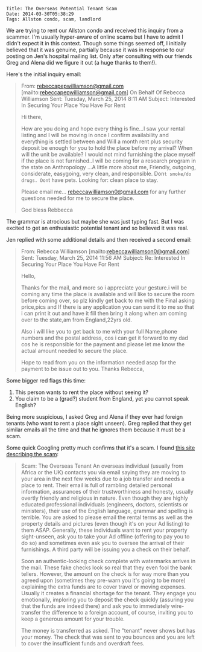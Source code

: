     Title: The Overseas Potential Tenant Scam
    Date: 2014-03-30T05:38:29
    Tags: Allston condo, scam, landlord

We are trying to rent our Allston condo and received this inquiry from
a scammer. I'm usually hyper-aware of online scams but I have to admit
I didn't expect it in this context. Though some things seemed off, I
initially believed that it was genuine, partially because it was in
response to our posting on Jen's hospital mailing list. Only after
consulting with our friends Greg and Alena did we figure it out (a
huge thanks to them!).

<!-- more -->

Here's the initial inquiry email:

> From: rebeccapepwilliamson@gmail.com [mailto:rebeccapepwilliamson@gmail.com] On Behalf Of Rebecca Williamson
> Sent: Tuesday, March 25, 2014 8:11 AM
> Subject: Interested In Securing Your Place You Have For Rent
>
> Hi there,
> 
> How are you doing and hope every thing is fine...I saw your rental listing and I will be moving in once I confirm availability and everything is settled between and Will a month rent plus security deposit be enough for you to hold the place before my arrival? When will the unit be available? I would not mind furnishing the place myself if the place is not furnished..I will be coming for a research program in the state on Anthropology ...A little more about me, Friendly, outgoing, considerate, easygoing, very clean, and responsible. Don`t smoke/do drugs. Don`t have pets. Looking for: clean place to stay.
>
> Please email me... rebeccawilliamson0@gmail.com for any further questions needed for me to secure the place.
>
> God bless
> Rebbecca

The grammar is atrocious but maybe she was just typing fast. But I was
excited to get an enthusiastic potential tenant and so believed it was
real.

Jen replied with some additional details and then received a second email:



> From: Rebecca Williamson [mailto:rebeccawilliamson0@gmail.com]
> Sent: Tuesday, March 25, 2014 11:56 AM
> Subject: Re: Interested In Securing Your Place You Have For Rent
>
> Hello,
> 
> Thanks for the mail, and more so i appreciate your gesture.i will be coming any time the place is available and will like to secure the room before coming over, so plz kindly get back to me with the Final asking price,pics and If there is any application you can send it to me so that i can print it out and have it fill then bring it along when am coming over to the state,am from England,22yrs old.
> 
> Also i will like you to get back to me with your full Name,phone numbers and the postal address, cos i can get it forward to my dad cos he is responsible for the payment and please let me know the actual amount needed to secure the place.
> 
> Hope to read from you on the information needed asap for the payment to be issue out to you.
> Thanks
> Rebecca,

Some bigger red flags this time:

1. This person wants to rent the place without seeing it?
2. You claim to be a (grad?) student from England, yet you cannot
speak English?

Being more suspicious, I asked Greg and Alena if they ever had foreign
tenants (who want to rent a place sight unseen). Greg replied that
they get similar emails all the time and that he ignores them because
it must be a scam.

Some quick Googling pretty much confirms that it's a scam. I found
[this site describing the scam](http://www.burnaby-apartments.com/scam-overseas-tenant.php):

> Scam: The Overseas Tenant
> An overseas individual (usually from Africa or the UK) contacts you via email saying they are moving to your area in the next few weeks due to a job transfer and needs a place to rent. Their email is full of rambling detailed personal information, assurances of their trustworthiness and honesty, usually overtly friendly and religious in nature. Even though they are highly educated professional individuals (engineers, doctors, scientists or ministers), their use of the English language, grammar and spelling is terrible. You are asked to please email the rental terms as well as the property details and pictures (even though it's on your Ad listing) to them ASAP. Generally, these individuals want to rent your property sight-unseen, ask you to take your Ad offline (offering to pay you to do so) and sometimes even ask you to oversee the arrival of their furnishings. A third party will be issuing you a check on their behalf.
> 
> Soon an authentic-looking check complete with watermarks arrives in the mail. These fake checks look so real that they even fool the bank tellers. However, the amount on the check is for way more than you agreed upon (sometimes they pre-warn you it's going to be more) explaining the extra funds are to cover travel or moving expenses. Usually it creates a financial shortage for the tenant. They engage you emotionally, imploring you to deposit the check quickly (assuring you that the funds are indeed there) and ask you to immediately wire-transfer the difference to a foreign account, of course, inviting you to keep a generous amount for your trouble.
> 
> The money is transferred as asked. The "tenant" never shows but has your money. The check that was sent to you bounces and you are left to cover the insufficient funds and overdraft fees.


